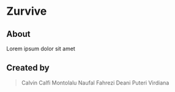 # Zurvive

## About
Lorem ipsum dolor sit amet

## Created by
> Calvin Calfi Montolalu
> Naufal Fahrezi
> Deani Puteri Virdiana